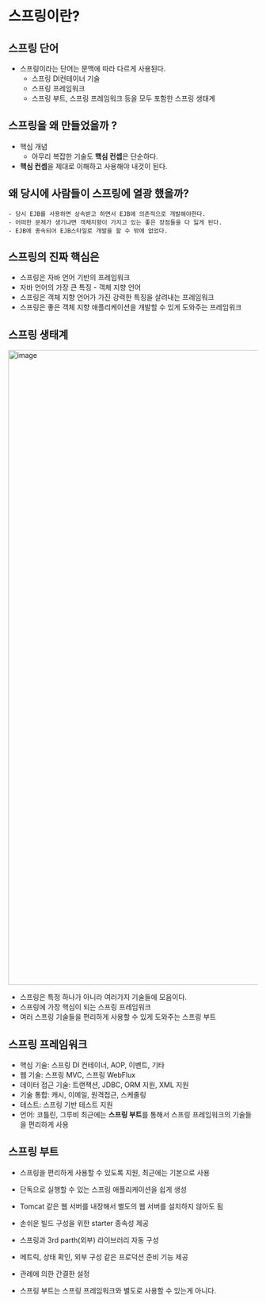 # 스프링이란?

## 스프링 단어
- 스프링이라는 단어는 문맥에 따라 다르게 사용된다.
    - 스프링 DI컨테이너 기술
    - 스프링 프레임워크
    - 스프링 부트, 스프링 프레임워크 등을 모두 포함한 스프링 생태계

## 스프링을 왜 만들었을까 ?

- 핵심 개념
    - 아무리 복잡한 기술도 **핵심 컨셉**은 단순하다.
- **핵심 컨셉**을 제대로 이해하고 사용해야 내것이 된다.

## 왜 당시에 사람들이 스프링에 열광 했을까?
    - 당시 EJB를 사용하면 상속받고 하면서 EJB에 의존적으로 개발해야한다.
    - 어떠한 문제가 생기냐면 객체지향이 가지고 있는 좋은 장점들을 다 잃게 된다.
    - EJB에 종속되어 EJB스타일로 개발을 할 수 밖에 없었다.

## 스프링의 진짜 핵심은
- 스프링은 자바 언어 기반의 프레임워크
- 자바 언어의 가장 큰 특징 - 객체 지향 언어
- 스프링은 객체 지향 언어가 가진 강력한 특징을 살려내는 프레임워크
- 스프링은 좋은 객체 지향 애플리케이션을 개발할 수 있게 도와주는 프레임워크

## 스프링 생태계

<img width="1280" alt="image" src="https://user-images.githubusercontent.com/69107255/114848342-8f458100-9e19-11eb-8b52-66de5619d02f.png">

- 스프링은 특정 하나가 아니라 여러가지 기술들에 모음이다.
- 스프링에 가장 핵심이 되는 스프링 프레임워크
- 여러 스프링 기술들을 편리하게 사용할 수 있게 도와주는 스프링 부트

## 스프링 프레임워크

- 핵심 기술: 스프링 DI 컨테이너, AOP, 이벤트, 기타
- 웹 기술: 스프링 MVC, 스프링 WebFlux
- 데이터 접근 기술: 트랜잭션, JDBC, ORM 지원, XML 지원
- 기술 통합: 캐시, 이메일, 원격접근, 스케줄링
- 테스트: 스프링 기반 테스트 지원
- 언어: 코틀린, 그루비
최근에는 **스프링 부트**를 통해서 스프링 프레임워크의 기술들을 편리하게 사용

## 스프링 부트

- 스프링을 편리하게 사용할 수 있도록 지원, 최근에는 기본으로 사용 
- 단독으로 실행할 수 있는 스프링 애플리케이션을 쉽게 생성
- Tomcat 같은 웹 서버를 내장해서 별도의 웹 서버를 설치하지 않아도 됨 
- 손쉬운 빌드 구성을 위한 starter 종속성 제공
- 스프링과 3rd parth(외부) 라이브러리 자동 구성
- 메트릭, 상태 확인, 외부 구성 같은 프로덕션 준비 기능 제공
- 관례에 의한 간결한 설정


- 스프링 부트는 스프링 프레임워크와 별도로 사용할 수 있는게 아니다.

